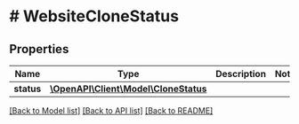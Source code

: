 # # WebsiteCloneStatus

## Properties

Name | Type | Description | Notes
------------ | ------------- | ------------- | -------------
**status** | [**\OpenAPI\Client\Model\CloneStatus**](CloneStatus.md) |  |

[[Back to Model list]](../../README.md#models) [[Back to API list]](../../README.md#endpoints) [[Back to README]](../../README.md)
